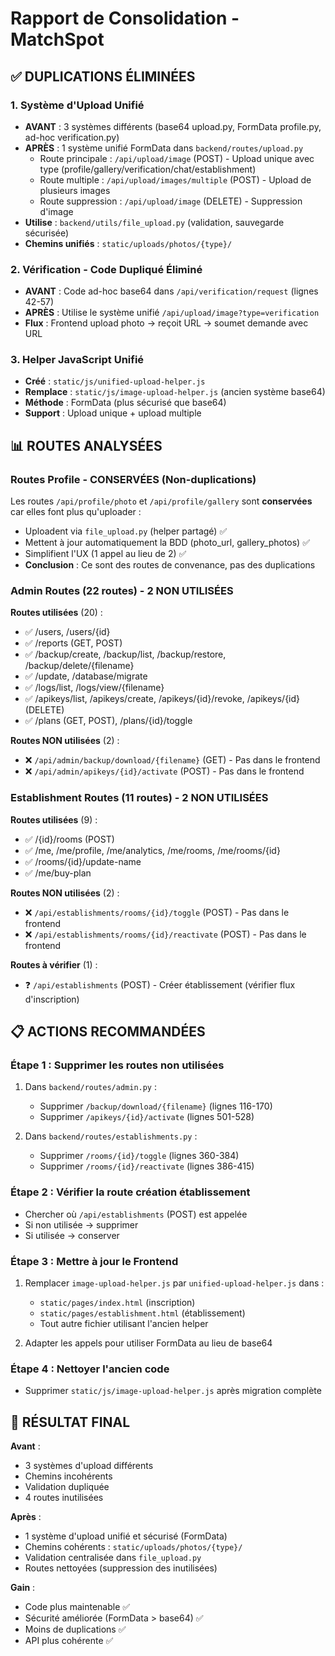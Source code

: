 # Rapport de Consolidation - MatchSpot

## ✅ DUPLICATIONS ÉLIMINÉES

### 1. Système d'Upload Unifié
- **AVANT** : 3 systèmes différents (base64 upload.py, FormData profile.py, ad-hoc verification.py)
- **APRÈS** : 1 système unifié FormData dans `backend/routes/upload.py`
  - Route principale : `/api/upload/image` (POST) - Upload unique avec type (profile/gallery/verification/chat/establishment)
  - Route multiple : `/api/upload/images/multiple` (POST) - Upload de plusieurs images
  - Route suppression : `/api/upload/image` (DELETE) - Suppression d'image
- **Utilise** : `backend/utils/file_upload.py` (validation, sauvegarde sécurisée)
- **Chemins unifiés** : `static/uploads/photos/{type}/`

### 2. Vérification - Code Dupliqué Éliminé  
- **AVANT** : Code ad-hoc base64 dans `/api/verification/request` (lignes 42-57)
- **APRÈS** : Utilise le système unifié `/api/upload/image?type=verification`
- **Flux** : Frontend upload photo → reçoit URL → soumet demande avec URL

### 3. Helper JavaScript Unifié
- **Créé** : `static/js/unified-upload-helper.js`
- **Remplace** : `static/js/image-upload-helper.js` (ancien système base64)
- **Méthode** : FormData (plus sécurisé que base64)
- **Support** : Upload unique + upload multiple

## 📊 ROUTES ANALYSÉES

### Routes Profile - CONSERVÉES (Non-duplications)
Les routes `/api/profile/photo` et `/api/profile/gallery` sont **conservées** car elles font plus qu'uploader :
- Uploadent via `file_upload.py` (helper partagé) ✅
- Mettent à jour automatiquement la BDD (photo_url, gallery_photos) ✅
- Simplifient l'UX (1 appel au lieu de 2) ✅
- **Conclusion** : Ce sont des routes de convenance, pas des duplications

### Admin Routes (22 routes) - 2 NON UTILISÉES
**Routes utilisées** (20) :
- ✅ /users, /users/{id}
- ✅ /reports (GET, POST)
- ✅ /backup/create, /backup/list, /backup/restore, /backup/delete/{filename}
- ✅ /update, /database/migrate
- ✅ /logs/list, /logs/view/{filename}
- ✅ /apikeys/list, /apikeys/create, /apikeys/{id}/revoke, /apikeys/{id} (DELETE)
- ✅ /plans (GET, POST), /plans/{id}/toggle

**Routes NON utilisées** (2) :
- ❌ `/api/admin/backup/download/{filename}` (GET) - Pas dans le frontend
- ❌ `/api/admin/apikeys/{id}/activate` (POST) - Pas dans le frontend

### Establishment Routes (11 routes) - 2 NON UTILISÉES
**Routes utilisées** (9) :
- ✅ /{id}/rooms (POST)
- ✅ /me, /me/profile, /me/analytics, /me/rooms, /me/rooms/{id}
- ✅ /rooms/{id}/update-name
- ✅ /me/buy-plan

**Routes NON utilisées** (2) :
- ❌ `/api/establishments/rooms/{id}/toggle` (POST) - Pas dans le frontend
- ❌ `/api/establishments/rooms/{id}/reactivate` (POST) - Pas dans le frontend

**Routes à vérifier** (1) :
- ❓ `/api/establishments` (POST) - Créer établissement (vérifier flux d'inscription)

## 📋 ACTIONS RECOMMANDÉES

### Étape 1 : Supprimer les routes non utilisées
1. Dans `backend/routes/admin.py` :
   - Supprimer `/backup/download/{filename}` (lignes 116-170)
   - Supprimer `/apikeys/{id}/activate` (lignes 501-528)

2. Dans `backend/routes/establishments.py` :
   - Supprimer `/rooms/{id}/toggle` (lignes 360-384)
   - Supprimer `/rooms/{id}/reactivate` (lignes 386-415)

### Étape 2 : Vérifier la route création établissement
- Chercher où `/api/establishments` (POST) est appelée
- Si non utilisée → supprimer
- Si utilisée → conserver

### Étape 3 : Mettre à jour le Frontend
1. Remplacer `image-upload-helper.js` par `unified-upload-helper.js` dans :
   - `static/pages/index.html` (inscription)
   - `static/pages/establishment.html` (établissement)
   - Tout autre fichier utilisant l'ancien helper

2. Adapter les appels pour utiliser FormData au lieu de base64

### Étape 4 : Nettoyer l'ancien code
- Supprimer `static/js/image-upload-helper.js` après migration complète

## 🎯 RÉSULTAT FINAL

**Avant** :
- 3 systèmes d'upload différents
- Chemins incohérents
- Validation dupliquée
- 4 routes inutilisées

**Après** :
- 1 système d'upload unifié et sécurisé (FormData)
- Chemins cohérents : `static/uploads/photos/{type}/`
- Validation centralisée dans `file_upload.py`
- Routes nettoyées (suppression des inutilisées)

**Gain** :
- Code plus maintenable ✅
- Sécurité améliorée (FormData > base64) ✅
- Moins de duplications ✅
- API plus cohérente ✅
